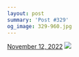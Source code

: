 ```yaml
---
layout: post
summary: 'Post #329'
og_image: 329-960.jpg
---
```


<p>
  <time>
    <a href="/329">November 12, 2022</a>
  </time>
  <a href="/329">
    <img src="{{ site.assets_url }}/329-480.jpg" srcset="{{ site.assets_url }}/329-240.jpg 240w, {{ site.assets_url }}/329-480.jpg 480w, {{ site.assets_url }}/329-720.jpg 720w, {{ site.assets_url }}/329-960.jpg 960w" sizes="(min-width: 700px) 50vw, calc(100vw - 2rem)" />
  </a>
</p>
